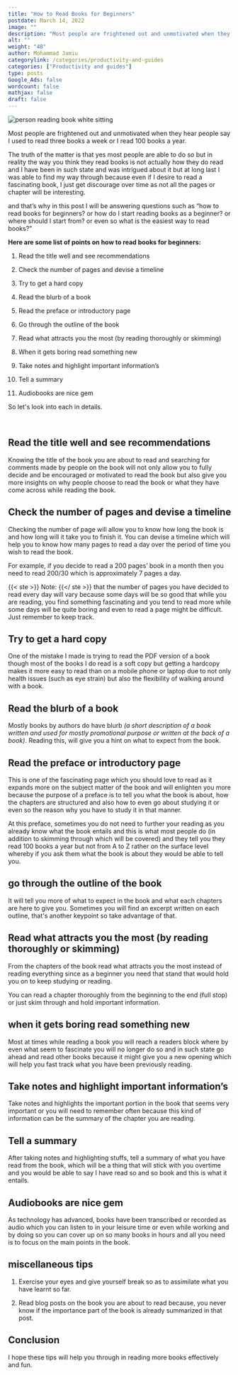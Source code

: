 ```yaml
---
title: "How to Read Books for Beginners"
postdate: March 14, 2022
image: ""
description: "Most people are frightened out and unmotivated when they hear people say I used to read three books a week or I read 100 books a year. With the point that is shared in this post, reading a book will become fun."
alt: ""
weight: "48"
author: Mohammad Jamiu
categorylink: /categories/productivity-and-guides
categories: ["Productivity and guides"]
type: posts
Google_Ads: false
wordcount: false
mathjax: false
draft: false
---
```


<img class="YVj9w" alt="person reading book white sitting" sizes="(min-width: 1335px) 416px, (min-width: 992px) calc(calc(100vw - 72px) / 3), (min-width: 768px) calc(calc(100vw - 48px) / 2), 100vw" srcset="https://images.unsplash.com/photo-1499257398700-43669759a540?ixlib=rb-1.2.1&amp;ixid=MnwxMjA3fDB8MHxzZWFyY2h8NXx8cmVhZCUyMGJvb2t8ZW58MHx8MHx8&amp;auto=format&amp;fit=crop&amp;w=100&amp;q=60 100w, https://images.unsplash.com/photo-1499257398700-43669759a540?ixlib=rb-1.2.1&amp;ixid=MnwxMjA3fDB8MHxzZWFyY2h8NXx8cmVhZCUyMGJvb2t8ZW58MHx8MHx8&amp;auto=format&amp;fit=crop&amp;w=200&amp;q=60 200w, https://images.unsplash.com/photo-1499257398700-43669759a540?ixlib=rb-1.2.1&amp;ixid=MnwxMjA3fDB8MHxzZWFyY2h8NXx8cmVhZCUyMGJvb2t8ZW58MHx8MHx8&amp;auto=format&amp;fit=crop&amp;w=300&amp;q=60 300w, https://images.unsplash.com/photo-1499257398700-43669759a540?ixlib=rb-1.2.1&amp;ixid=MnwxMjA3fDB8MHxzZWFyY2h8NXx8cmVhZCUyMGJvb2t8ZW58MHx8MHx8&amp;auto=format&amp;fit=crop&amp;w=400&amp;q=60 400w, https://images.unsplash.com/photo-1499257398700-43669759a540?ixlib=rb-1.2.1&amp;ixid=MnwxMjA3fDB8MHxzZWFyY2h8NXx8cmVhZCUyMGJvb2t8ZW58MHx8MHx8&amp;auto=format&amp;fit=crop&amp;w=500&amp;q=60 500w, https://images.unsplash.com/photo-1499257398700-43669759a540?ixlib=rb-1.2.1&amp;ixid=MnwxMjA3fDB8MHxzZWFyY2h8NXx8cmVhZCUyMGJvb2t8ZW58MHx8MHx8&amp;auto=format&amp;fit=crop&amp;w=600&amp;q=60 600w, https://images.unsplash.com/photo-1499257398700-43669759a540?ixlib=rb-1.2.1&amp;ixid=MnwxMjA3fDB8MHxzZWFyY2h8NXx8cmVhZCUyMGJvb2t8ZW58MHx8MHx8&amp;auto=format&amp;fit=crop&amp;w=700&amp;q=60 700w, https://images.unsplash.com/photo-1499257398700-43669759a540?ixlib=rb-1.2.1&amp;ixid=MnwxMjA3fDB8MHxzZWFyY2h8NXx8cmVhZCUyMGJvb2t8ZW58MHx8MHx8&amp;auto=format&amp;fit=crop&amp;w=800&amp;q=60 800w, https://images.unsplash.com/photo-1499257398700-43669759a540?ixlib=rb-1.2.1&amp;ixid=MnwxMjA3fDB8MHxzZWFyY2h8NXx8cmVhZCUyMGJvb2t8ZW58MHx8MHx8&amp;auto=format&amp;fit=crop&amp;w=900&amp;q=60 900w, https://images.unsplash.com/photo-1499257398700-43669759a540?ixlib=rb-1.2.1&amp;ixid=MnwxMjA3fDB8MHxzZWFyY2h8NXx8cmVhZCUyMGJvb2t8ZW58MHx8MHx8&amp;auto=format&amp;fit=crop&amp;w=1000&amp;q=60 1000w, https://images.unsplash.com/photo-1499257398700-43669759a540?ixlib=rb-1.2.1&amp;ixid=MnwxMjA3fDB8MHxzZWFyY2h8NXx8cmVhZCUyMGJvb2t8ZW58MHx8MHx8&amp;auto=format&amp;fit=crop&amp;w=1100&amp;q=60 1100w, https://images.unsplash.com/photo-1499257398700-43669759a540?ixlib=rb-1.2.1&amp;ixid=MnwxMjA3fDB8MHxzZWFyY2h8NXx8cmVhZCUyMGJvb2t8ZW58MHx8MHx8&amp;auto=format&amp;fit=crop&amp;w=1200&amp;q=60 1200w, https://images.unsplash.com/photo-1499257398700-43669759a540?ixlib=rb-1.2.1&amp;ixid=MnwxMjA3fDB8MHxzZWFyY2h8NXx8cmVhZCUyMGJvb2t8ZW58MHx8MHx8&amp;auto=format&amp;fit=crop&amp;w=1296&amp;q=60 1296w, https://images.unsplash.com/photo-1499257398700-43669759a540?ixlib=rb-1.2.1&amp;ixid=MnwxMjA3fDB8MHxzZWFyY2h8NXx8cmVhZCUyMGJvb2t8ZW58MHx8MHx8&amp;auto=format&amp;fit=crop&amp;w=1400&amp;q=60 1400w, https://images.unsplash.com/photo-1499257398700-43669759a540?ixlib=rb-1.2.1&amp;ixid=MnwxMjA3fDB8MHxzZWFyY2h8NXx8cmVhZCUyMGJvb2t8ZW58MHx8MHx8&amp;auto=format&amp;fit=crop&amp;w=1600&amp;q=60 1600w, https://images.unsplash.com/photo-1499257398700-43669759a540?ixlib=rb-1.2.1&amp;ixid=MnwxMjA3fDB8MHxzZWFyY2h8NXx8cmVhZCUyMGJvb2t8ZW58MHx8MHx8&amp;auto=format&amp;fit=crop&amp;w=1800&amp;q=60 1800w, https://images.unsplash.com/photo-1499257398700-43669759a540?ixlib=rb-1.2.1&amp;ixid=MnwxMjA3fDB8MHxzZWFyY2h8NXx8cmVhZCUyMGJvb2t8ZW58MHx8MHx8&amp;auto=format&amp;fit=crop&amp;w=2000&amp;q=60 2000w, https://images.unsplash.com/photo-1499257398700-43669759a540?ixlib=rb-1.2.1&amp;ixid=MnwxMjA3fDB8MHxzZWFyY2h8NXx8cmVhZCUyMGJvb2t8ZW58MHx8MHx8&amp;auto=format&amp;fit=crop&amp;w=2200&amp;q=60 2200w, https://images.unsplash.com/photo-1499257398700-43669759a540?ixlib=rb-1.2.1&amp;ixid=MnwxMjA3fDB8MHxzZWFyY2h8NXx8cmVhZCUyMGJvb2t8ZW58MHx8MHx8&amp;auto=format&amp;fit=crop&amp;w=2400&amp;q=60 2400w, https://images.unsplash.com/photo-1499257398700-43669759a540?ixlib=rb-1.2.1&amp;ixid=MnwxMjA3fDB8MHxzZWFyY2h8NXx8cmVhZCUyMGJvb2t8ZW58MHx8MHx8&amp;auto=format&amp;fit=crop&amp;w=2592&amp;q=60 2592w" src="https://images.unsplash.com/photo-1499257398700-43669759a540?ixlib=rb-1.2.1&amp;ixid=MnwxMjA3fDB8MHxzZWFyY2h8NXx8cmVhZCUyMGJvb2t8ZW58MHx8MHx8&amp;w=1000&amp;q=80" itemprop="thumbnailUrl" loading="lazy" data-test="photo-grid-multi-col-img">

Most people are frightened out and unmotivated when they hear people say I used to read three books a week or I read 100 books a year.

The truth of the matter is that yes most people are able to do so but in reality the way you think they read books is not actually how they do read and I have been in such state and was intrigued about it but at long last I was able to find my way through because even if I desire to read a fascinating book, I just get discourage over time as not all the pages or chapter will be interesting.

and that’s why in this post I will be answering questions such as “how to read books for beginners? or how do I start reading books as a beginner? or where should I start from? or even so what is the easiest way to read books?”

**Here are some list of points on how to read books for beginners:**

1. Read the title well and see recommendations

2. Check the number of pages and devise a timeline

3. Try to get a hard copy

4. Read the blurb of a book

5. Read the preface or introductory page

6. Go through the outline of the book

7. Read what attracts you the most (by reading thoroughly or skimming)

8. When it gets boring read something new

9. Take notes and highlight important information’s

10. Tell a summary

11. Audiobooks are nice gem

So let's look into each in details.

</br>

## Read the title well and see recommendations

Knowing the title of the book you are about to read and searching for comments made by people on the book will not only allow you to fully decide and be encouraged or motivated to read the book but also give you more insights on why people choose to read the book or what they have come across while reading the book.

## Check the number of pages and devise a timeline

Checking the number of page will allow you to know how long the book is and how long will it take you to finish it. You can devise a timeline which will help you to know how many pages to read a day over the period of time you wish to read the book.

For example, if you decide to read a 200 pages’ book in a month then you need to read 200/30 which is approximately 7 pages a day.

{{< ste >}} Note: {{</ ste >}} that the number of pages you have decided to read every day will vary because some days will be so good that while you are reading, you find something fascinating and you tend to read more while some days will be quite boring and even to read a page might be difficult. Just remember to keep track.

## Try to get a hard copy

One of the mistake I made is trying to read the PDF version of a book though most of the books I do read is a soft copy but getting a hardcopy makes it more easy to read than on a mobile phone or laptop due to not only health issues (such as eye strain) but also the flexibility of walking around with a book.

## Read the blurb of a book

Mostly books by authors do have blurb _(a short description of a book written and used for mostly promotional purpose or written at the back of a book)_.
Reading this, will give you a hint on what to expect from the book.

## Read the preface or introductory page

This is one of the fascinating page which you should love to read as it expands more on the subject matter of the book and will enlighten you more because the purpose of a preface is to tell you what the book is about, how the chapters are structured and also how to even go about studying it or even so the reason why you have to study it in that manner.

At this preface, sometimes you do not need to further your reading as you already know what the book entails and this is what most people do (in addition to skimming through which will be covered) and they tell you they read 100 books a year but not from A to Z rather on the surface level whereby if you ask them what the book is about they would be able to tell you.

## go through the outline of the book

It will tell you more of what to expect in the book and what each chapters are here to give you. Sometimes you will find an excerpt written on each outline, that's another keypoint so take advantage of that.

## Read what attracts you the most (by reading thoroughly or skimming)

From the chapters of the book read what attracts you the most instead of reading everything since as a beginner you need that stand that would hold you on to keep studying or reading.

You can read a chapter thoroughly from the beginning to the end (full stop) or just skim through and hold important information.

## when it gets boring read something new

Most at times while reading a book you will reach a readers block where by even what seem to fascinate you will no longer do so and in such state go ahead and read other books because it might give you a new opening which will help you fast track what you have been previously reading.

## Take notes and highlight important information’s

Take notes and highlights the important portion in the book that seems very important or you will need to remember often because this kind of information can be the summary of the chapter you are reading.

## Tell a summary

After taking notes and highlighting stuffs, tell a summary of what you have read from the book, which will be a thing that will stick with you overtime and you would be able to say I have read so and so book and this is what it entails.

## Audiobooks are nice gem

As technology has advanced, books have been transcribed or recorded as audio which you can listen to in your leisure time or even while working and by doing so you can cover up on so many books in hours and all you need is to focus on the main points in the book.

## miscellaneous tips

1. Exercise your eyes and give yourself break so as to assimilate what you have learnt so far.

2. Read blog posts on the book you are about to read because, you never know if the importance part of the book is already summarized in that post.

## Conclusion

I hope these tips will help you through in reading more books effectively and fun.
